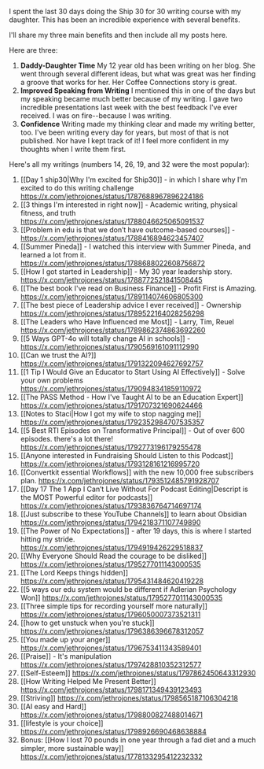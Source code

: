 ---
---

I spent the last 30 days doing the Ship 30 for 30 writing course with my daughter. This has been an incredible experience with several benefits. 

I'll share my three main benefits and then include all my posts here. 

Here are three: 

1. **Daddy-Daughter Time**
My 12 year old has been writing on her blog. She went through several different ideas, but what was great was her finding a groove that works for her. Her Coffee Connections story is great. 
1. **Improved Speaking from Writing**
I mentioned this in one of the days but my speaking became much better because of my writing. I gave two incredible presentations last week with the best feedback I've ever received. I was on fire--because I was writing. 
1. **Confidence**
Writing made my thinking clear and made my writing better, too. I've been writing every day for years, but most of that is not published. Nor have I kept track of it! I feel more confident in my thoughts when I write them first. 

Here's all my writings (numbers 14, 26, 19, and 32 were the most popular): 
1. [[Day 1 ship30|Why I'm excited for Ship30]] - in which I share why I'm excited to do this writing challenge
   https://x.com/jethrojones/status/1787688967896224186
2. [[3 things I'm interested in right now]] - Academic writing, physical fitness, and truth 
   https://x.com/jethrojones/status/1788046625065091537
3. [[Problem in edu is that we don’t have outcome-based courses]] - 
   https://x.com/jethrojones/status/1788416894623457407
4. [[Summer Pineda]] - I watched this interview with Summer Pineda, and learned a lot from it.
   https://x.com/jethrojones/status/1788688022608756872
5. [[How I got started in Leadership]] - My 30 year leadership story. 
   https://x.com/jethrojones/status/1788772521841508445
6. [[The best book I've read on Business Finance]] - Profit First is Amazing. 
   https://x.com/jethrojones/status/1789114074606805300
7. [[The best piece of Leadership advice I ever received]] - Ownership 
   https://x.com/jethrojones/status/1789522164028256298
8. [[The Leaders who Have Influenced me Most]] - Larry, Tim, Reuel 
   https://x.com/jethrojones/status/1789862374863692260
9. [[5 Ways GPT-4o will totally change AI in schools]] - 
   https://x.com/jethrojones/status/1790569161091112990
10. [[Can we trust the AI?]]
    https://x.com/jethrojones/status/1791322094627692757
11. [[1 Tip I Would Give an Educator to Start Using AI Effectively]] - Solve your own problems
    https://x.com/jethrojones/status/1790948341859110972
12. [[The PASS Method - How I've Taught AI to be an Education Expert]] 
    https://x.com/jethrojones/status/1791707321690624466
13. [[Notes to Staci|How I got my wife to stop nagging me]]
    https://x.com/jethrojones/status/1792352984707535357
14. [[5 Best RTI Episodes on Transformative Principal]] - Out of over 600 episodes. there's a lot there!
    https://x.com/jethrojones/status/1792773196179255478
15. [[Anyone interested in Fundraising Should Listen to this Podcast]]
    https://x.com/jethrojones/status/1793128161216995720
16. [[Convertkit essential Workflows]] with the new 10,000 free subscribers plan.
    https://x.com/jethrojones/status/1793512485791928707
17. [[Day 17 The 1 App I Can’t Live Without For Podcast Editing|Descript is the MOST Powerful editor for podcasts]]
    https://x.com/jethrojones/status/1793836764714697174
18. [[Just subscribe to these YouTube Channels]] to learn about Obsidian 
    https://x.com/jethrojones/status/1794218371107749890
19. [[The Power of No Expectations]] - after 19 days, this is where I started hitting my stride. 
    https://x.com/jethrojones/status/1794919426229518837
20. [[Why Everyone Should Read the courage to be disliked]]
    https://x.com/jethrojones/status/1795277011143000535
21. [[The Lord Keeps things hidden]]
    https://x.com/jethrojones/status/1795431484620419228
22. [[5 ways our edu system would be different if Adlerian Psychology Won]]
    https://x.com/jethrojones/status/1795277011143000535
23. [[Three simple tips for recording yourself more naturally]]
    https://x.com/jethrojones/status/1796050007373521311
24. [[how to get unstuck when you're stuck]]
    https://x.com/jethrojones/status/1796386396678312057
25. [[You made up your anger]]
    https://x.com/jethrojones/status/1796753411343589401
26. [[Praise]] - It's manipulation
    https://x.com/jethrojones/status/1797428810352312577
27. [[Self-Esteem]]
    https://x.com/jethrojones/status/1797862450643312930
28. [[How Writing Helped Me Present Better]]
    https://x.com/jethrojones/status/1798171349439123493
29. [[Striving]]
    https://x.com/jethrojones/status/1798565187106304218
30. [[AI easy and Hard]]
    https://x.com/jethrojones/status/1798800827488014671
31. [[lifestyle is your choice]]
    https://x.com/jethrojones/status/1798926690468638884
32. Bonus: [[How I lost 70 pounds in one year through a fad diet and a much simpler, more sustainable way]]
    https://x.com/jethrojones/status/1778133295412232332
    